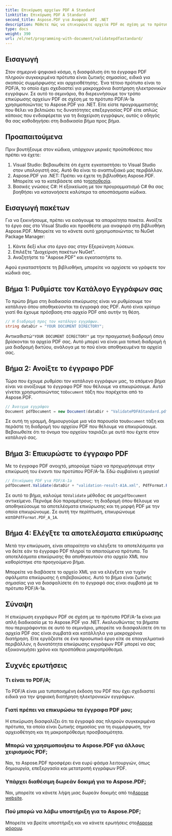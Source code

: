 ```yaml
---
title: Επικύρωση αρχείων PDF A Standard
linktitle: Επικύρωση PDF A Standard
second_title: Aspose.PDF για Αναφορά API .NET
description: Μάθετε πώς να επικυρώνετε αρχεία PDF σε σχέση με το πρότυπο PDF/A-1a χρησιμοποιώντας το Aspose.PDF για .NET σε αυτόν τον αναλυτικό οδηγό βήμα προς βήμα.
type: docs
weight: 390
url: /el/net/programming-with-document/validatepdfastandard/
---
```

## Εισαγωγή

Στον σημερινό ψηφιακό κόσμο, η διασφάλιση ότι τα έγγραφα PDF πληρούν συγκεκριμένα πρότυπα είναι ζωτικής σημασίας, ειδικά για σκοπούς συμμόρφωσης και αρχειοθέτησης. Ένα τέτοιο πρότυπο είναι το PDF/A, το οποίο έχει σχεδιαστεί για μακροχρόνια διατήρηση ηλεκτρονικών εγγράφων. Σε αυτό το σεμινάριο, θα διερευνήσουμε τον τρόπο επικύρωσης αρχείων PDF σε σχέση με το πρότυπο PDF/A-1a χρησιμοποιώντας το Aspose.PDF για .NET. Είτε είστε προγραμματιστής που θέλει να βελτιώσει τις δυνατότητες επεξεργασίας PDF είτε απλώς κάποιος που ενδιαφέρεται για τη διαχείριση εγγράφων, αυτός ο οδηγός θα σας καθοδηγήσει στη διαδικασία βήμα προς βήμα.

## Προαπαιτούμενα

Πριν βουτήξουμε στον κώδικα, υπάρχουν μερικές προϋποθέσεις που πρέπει να έχετε:

1. Visual Studio: Βεβαιωθείτε ότι έχετε εγκαταστήσει το Visual Studio στον υπολογιστή σας. Αυτό θα είναι το αναπτυξιακό μας περιβάλλον.
2.  Aspose.PDF για .NET: Πρέπει να έχετε τη βιβλιοθήκη Aspose.PDF. Μπορείτε να το κατεβάσετε από το[τοποθεσία](https://releases.aspose.com/pdf/net/).
3. Βασικές γνώσεις C#: Η εξοικείωση με τον προγραμματισμό C# θα σας βοηθήσει να κατανοήσετε καλύτερα τα αποσπάσματα κώδικα.

## Εισαγωγή πακέτων

Για να ξεκινήσουμε, πρέπει να εισάγουμε τα απαραίτητα πακέτα. Ανοίξτε το έργο σας στο Visual Studio και προσθέστε μια αναφορά στη βιβλιοθήκη Aspose.PDF. Μπορείτε να το κάνετε αυτό χρησιμοποιώντας το NuGet Package Manager:

1. Κάντε δεξί κλικ στο έργο σας στην Εξερεύνηση λύσεων.
2. Επιλέξτε "Διαχείριση πακέτων NuGet".
3. Αναζητήστε το "Aspose.PDF" και εγκαταστήστε το.

Αφού εγκαταστήσετε τη βιβλιοθήκη, μπορείτε να αρχίσετε να γράφετε τον κώδικά σας.

## Βήμα 1: Ρυθμίστε τον Κατάλογο Εγγράφων σας

Το πρώτο βήμα στη διαδικασία επικύρωσης είναι να ρυθμίσουμε τον κατάλογο όπου αποθηκεύονται τα έγγραφά σας PDF. Αυτό είναι κρίσιμο γιατί θα έχουμε πρόσβαση στο αρχείο PDF από αυτήν τη θέση.

```csharp
// Η διαδρομή προς τον κατάλογο εγγράφων.
string dataDir = "YOUR DOCUMENT DIRECTORY";
```

 Αντικαθιστώ`"YOUR DOCUMENT DIRECTORY"` με την πραγματική διαδρομή όπου βρίσκονται τα αρχεία PDF σας. Αυτό μπορεί να είναι μια τοπική διαδρομή ή μια διαδρομή δικτύου, ανάλογα με το πού είναι αποθηκευμένα τα αρχεία σας.

## Βήμα 2: Ανοίξτε το έγγραφο PDF

 Τώρα που έχουμε ρυθμίσει τον κατάλογο εγγράφων μας, το επόμενο βήμα είναι να ανοίξουμε το έγγραφο PDF που θέλουμε να επικυρώσουμε. Αυτό γίνεται χρησιμοποιώντας το`Document` τάξη που παρέχεται από το Aspose.PDF.

```csharp
// Άνοιγμα εγγράφου
Document pdfDocument = new Document(dataDir + "ValidatePDFAStandard.pdf");
```

 Σε αυτή τη γραμμή, δημιουργούμε μια νέα παρουσία του`Document` τάξη και περάστε τη διαδρομή του αρχείου PDF που θέλουμε να επικυρώσουμε. Βεβαιωθείτε ότι το όνομα του αρχείου ταιριάζει με αυτό που έχετε στον κατάλογό σας.

## Βήμα 3: Επικυρώστε το έγγραφο PDF

Με το έγγραφο PDF ανοιχτό, μπορούμε τώρα να προχωρήσουμε στην επικύρωσή του έναντι του προτύπου PDF/A-1a. Εδώ συμβαίνει η μαγεία!

```csharp
// Επικύρωση PDF για PDF/A-1a
pdfDocument.Validate(dataDir + "validation-result-A1A.xml", PdfFormat.PDF_A_1A);
```

Σε αυτό το βήμα, καλούμε το`Validate` μέθοδος σε μας`pdfDocument` αντικείμενο. Περνάμε δύο παραμέτρους: τη διαδρομή όπου θέλουμε να αποθηκεύσουμε τα αποτελέσματα επικύρωσης και τη μορφή PDF με την οποία επικυρώνουμε. Σε αυτή την περίπτωση, επικυρώνουμε κατά`PdfFormat.PDF_A_1A`.

## Βήμα 4: Ελέγξτε τα αποτελέσματα επικύρωσης

Μετά την επικύρωση, είναι απαραίτητο να ελέγξετε τα αποτελέσματα για να δείτε εάν το έγγραφο PDF πληροί τα απαιτούμενα πρότυπα. Τα αποτελέσματα επικύρωσης θα αποθηκευτούν στο αρχείο XML που καθορίστηκε στο προηγούμενο βήμα.

Μπορείτε να διαβάσετε το αρχείο XML για να ελέγξετε για τυχόν σφάλματα επικύρωσης ή επιβεβαιώσεις. Αυτό το βήμα είναι ζωτικής σημασίας για να διασφαλίσετε ότι το έγγραφό σας είναι συμβατό με το πρότυπο PDF/A-1a.

## Σύναψη

Η επικύρωση εγγράφων PDF σε σχέση με το πρότυπο PDF/A-1a είναι μια απλή διαδικασία με το Aspose.PDF για .NET. Ακολουθώντας τα βήματα που περιγράφονται σε αυτό το σεμινάριο, μπορείτε να διασφαλίσετε ότι τα αρχεία PDF σας είναι συμβατά και κατάλληλα για μακροχρόνια διατήρηση. Είτε εργάζεστε σε ένα προσωπικό έργο είτε σε επαγγελματικό περιβάλλον, η δυνατότητα επικύρωσης εγγράφων PDF μπορεί να σας εξοικονομήσει χρόνο και προσπάθεια μακροπρόθεσμα.

## Συχνές ερωτήσεις

### Τι είναι το PDF/A;
Το PDF/A είναι μια τυποποιημένη έκδοση του PDF που έχει σχεδιαστεί ειδικά για την ψηφιακή διατήρηση ηλεκτρονικών εγγράφων.

### Γιατί πρέπει να επικυρώσω τα έγγραφα PDF μου;
Η επικύρωση διασφαλίζει ότι τα έγγραφά σας πληρούν συγκεκριμένα πρότυπα, τα οποία είναι ζωτικής σημασίας για τη συμμόρφωση, την αρχειοθέτηση και τη μακροπρόθεσμη προσβασιμότητα.

### Μπορώ να χρησιμοποιήσω το Aspose.PDF για άλλους χειρισμούς PDF;
Ναι, το Aspose.PDF προσφέρει ένα ευρύ φάσμα λειτουργιών, όπως δημιουργία, επεξεργασία και μετατροπή εγγράφων PDF.

### Υπάρχει διαθέσιμη δωρεάν δοκιμή για το Aspose.PDF;
 Ναι, μπορείτε να κάνετε λήψη μιας δωρεάν δοκιμής από το[Aspose website](https://releases.aspose.com/).

### Πού μπορώ να λάβω υποστήριξη για το Aspose.PDF;
 Μπορείτε να βρείτε υποστήριξη και να κάνετε ερωτήσεις στο[Aspose φόρουμ](https://forum.aspose.com/c/pdf/10).